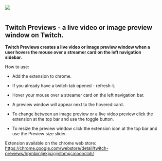 ![](summ1gx.png)
<br/>
<br/>
## **Twitch Previews - a live video or image preview window on Twitch.**
                                                                                     
**Twitch Previews creates a live video or image preview window when a user hovers the mouse over a streamer card on the left navigation sidebar.**

How to use:

- Add the extension to chrome.
- If you already have a twitch tab opened - refresh it.
- Hover your mouse over a streamer card on the left navigation bar.
- A preview window will appear next to the hovered card.

- To change between an image preview or a live video preview click the extension at the top bar and use the toggle button.
- To resize the preview window click the extension icon at the top bar and use the Preview size slider.

Extension available on the chrome web store:<br/>
https://chrome.google.com/webstore/detail/twitch-previews/hpmbiinljekjjcjgijnlbmgcmoonclah/
